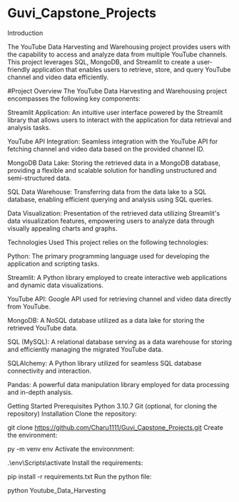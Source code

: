 # Guvi_Capstone_Projects

Introduction

The YouTube Data Harvesting and Warehousing project provides users with the capability to access and analyze data from multiple YouTube channels. This project leverages SQL, MongoDB, and Streamlit to create a user-friendly application that enables users to retrieve, store, and query YouTube channel and video data efficiently.

#Project Overview
The YouTube Data Harvesting and Warehousing project encompasses the following key components:

Streamlit Application: An intuitive user interface powered by the Streamlit library that allows users to interact with the application for data retrieval and analysis tasks.

YouTube API Integration: Seamless integration with the YouTube API for fetching channel and video data based on the provided channel ID.

MongoDB Data Lake: Storing the retrieved data in a MongoDB database, providing a flexible and scalable solution for handling unstructured and semi-structured data.

SQL Data Warehouse: Transferring data from the data lake to a SQL database, enabling efficient querying and analysis using SQL queries.

Data Visualization: Presentation of the retrieved data utilizing Streamlit's data visualization features, empowering users to analyze data through visually appealing charts and graphs.

Technologies Used
This project relies on the following technologies:

Python: The primary programming language used for developing the application and scripting tasks.

Streamlit: A Python library employed to create interactive web applications and dynamic data visualizations.

YouTube API: Google API used for retrieving channel and video data directly from YouTube.

MongoDB: A NoSQL database utilized as a data lake for storing the retrieved YouTube data.

SQL (MySQL): A relational database serving as a data warehouse for storing and efficiently managing the migrated YouTube data.

SQLAlchemy: A Python library utilized for seamless SQL database connectivity and interaction.

Pandas: A powerful data manipulation library employed for data processing and in-depth analysis.

Getting Started
Prerequisites
Python 3.10.7
Git (optional, for cloning the repository)
Installation
Clone the repository:

git clone https://github.com/Charu1111/Guvi_Capstone_Projects.git
Create the environment:

py -m venv env
Activate the environnment:

.\env\Scripts\activate
Install the requirements:

pip install -r requirements.txt
Run the python file:

python Youtube_Data_Harvesting

